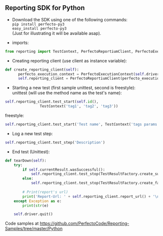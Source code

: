 ## Reporting SDK for Python


- Download the SDK using one of the following commands: <br/>
`pip install perfecto-py3`<br/>
`easy_install perfecto-py3`<br/>
 (Just for illustrating it will be available asap).
 
- imports: 
```python
from reporting import TestContext, PerfectoReportiumClient, PerfectoExecutionContext, TestResultFactory
```

- Creating reporting client (use client as instance variable):
 ```Python
def create_reporting_client(self):
       perfecto_execution_context = PerfectoExecutionContext(self.driver)
       self.reporting_client = PerfectoReportiumClient(perfecto_execution_context)
```

- Starting a new test (first sample unittest, second is freestyle):<br/>
unittest (will use the method name as the test's name):
```python
self.reporting_client.test_start(self.id(),
                TestContext('tag1', 'tag2', 'tag3'))
```
freestyle: 
```python
self.reporting_client.test_start('Test name', TestContext('tags params'))
```

- Log a new test step:<br/>
```python
self.reporting_client.test_step('Description')
```

- End test (Unittest): <br/>
```python
def tearDown(self):
    try:
        if self.currentResult.wasSuccessful():
            self.reporting_client.test_stop(TestResultFactory.create_success())
        else:
            self.reporting_client.test_stop(TestResultFactory.create_failure(self.currentResult.errors,
                                                                             self.currentResult.failures))
        # Print(report's url)
        print('Report-Url: ' + self.reporting_client.report_url() + '\n')
    except Exception as e:
        print(str(e)

    self.driver.quit()
```

Code samples at https://github.com/PerfectoCode/Reporting-Samples/tree/master/Python
